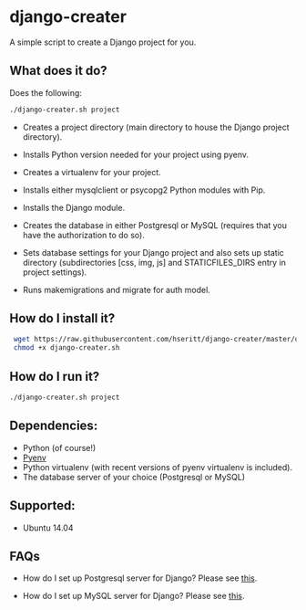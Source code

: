 # django-creater

A simple script to create a Django project for you.

## What does it do?

Does the following:

```bash
./django-creater.sh project
```

* Creates a project directory (main directory to house the Django project directory).

* Installs Python version needed for your project using pyenv.

*  Creates a virtualenv for your project.

* Installs either mysqlclient or psycopg2 Python modules with Pip.

* Installs the Django module.

* Creates the database in either Postgresql or MySQL (requires that you have the authorization to do so).

* Sets database settings for your Django project and also sets up static directory (subdirectories [css, img, js] and STATICFILES_DIRS entry in project settings).

* Runs makemigrations and migrate for auth model.

## How do I install it?

```bash
 wget https://raw.githubusercontent.com/hseritt/django-creater/master/django-creater.sh
 chmod +x django-creater.sh
```

## How do I run it?

```bash
./django-creater.sh project
```

## Dependencies:

* Python (of course!)
* [Pyenv](http://fgimian.github.io/blog/2014/04/20/better-python-version-and-environment-management-with-pyenv/)
* Python virtualenv (with recent versions of pyenv virtualenv is included).
* The database server of your choice (Postgresql or MySQL)

## Supported:

* Ubuntu 14.04

## FAQs

* How do I set up Postgresql server for Django? Please see [this](https://www.digitalocean.com/community/tutorials/how-to-use-postgresql-with-your-django-application-on-ubuntu-14-04).

* How do I set up MySQL server for Django? Please see [this](http://www.marinamele.com/taskbuster-django-tutorial/install-and-configure-mysql-for-django).